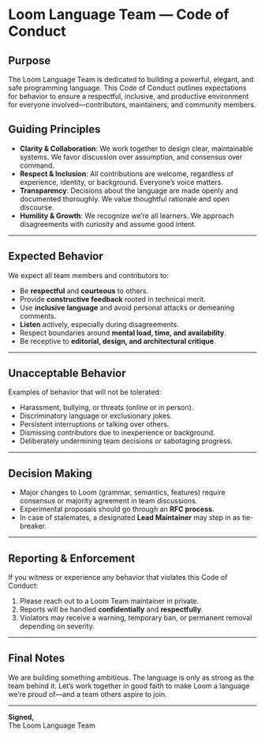 # Loom Language Team — Code of Conduct

## Purpose

The Loom Language Team is dedicated to building a powerful, elegant, and safe programming language. This Code of Conduct outlines expectations for behavior to ensure a respectful, inclusive, and productive environment for everyone involved—contributors, maintainers, and community members.

## Guiding Principles

- **Clarity & Collaboration**: We work together to design clear, maintainable systems. We favor discussion over assumption, and consensus over command.
- **Respect & Inclusion**: All contributions are welcome, regardless of experience, identity, or background. Everyone’s voice matters.
- **Transparency**: Decisions about the language are made openly and documented thoroughly. We value thoughtful rationale and open discourse.
- **Humility & Growth**: We recognize we’re all learners. We approach disagreements with curiosity and assume good intent.

---

## Expected Behavior

We expect all team members and contributors to:

- Be **respectful** and **courteous** to others.
- Provide **constructive feedback** rooted in technical merit.
- Use **inclusive language** and avoid personal attacks or demeaning comments.
- **Listen** actively, especially during disagreements.
- Respect boundaries around **mental load, time, and availability**.
- Be receptive to **editorial, design, and architectural critique**.

---

## Unacceptable Behavior

Examples of behavior that will not be tolerated:

- Harassment, bullying, or threats (online or in person).
- Discriminatory language or exclusionary jokes.
- Persistent interruptions or talking over others.
- Dismissing contributors due to inexperience or background.
- Deliberately undermining team decisions or sabotaging progress.

---

## Decision Making

- Major changes to Loom (grammar, semantics, features) require consensus or majority agreement in team discussions.
- Experimental proposals should go through an **RFC process**.
- In case of stalemates, a designated **Lead Maintainer** may step in as tie-breaker.

---

## Reporting & Enforcement

If you witness or experience any behavior that violates this Code of Conduct:

1. Please reach out to a Loom Team maintainer in private.
2. Reports will be handled **confidentially** and **respectfully**.
3. Violators may receive a warning, temporary ban, or permanent removal depending on severity.

---

## Final Notes

We are building something ambitious. The language is only as strong as the team behind it. Let’s work together in good faith to make Loom a language we’re proud of—and a team others aspire to join.

---

**Signed,**  
The Loom Language Team
